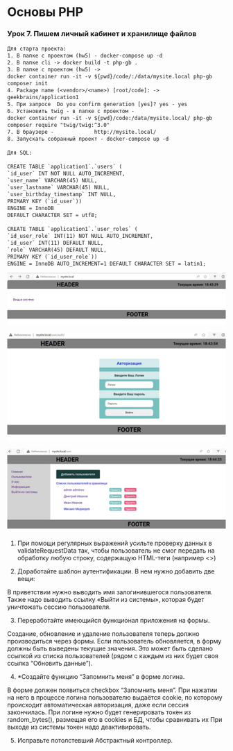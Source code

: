 # Основы PHP

### Урок 7. Пишем личный кабинет и хранилище файлов

    Для старта проекта:
    1. В папке с проектом (hw5) - docker-compose up -d
    2. В папке cli -> docker build -t php-gb .
    3. В папке с проектом (hw5) -> 
    docker container run -it -v ${pwd}/code/:/data/mysite.local php-gb composer init
    4. Package name (<vendor>/<name>) [root/code]: -> geekbrains/application1
    5. При запросе 	Do you confirm generation [yes]? yes - yes
    6. Установить twig - в папке с проектом - 
    docker container run -it -v ${pwd}/code:/data/mysite.local/ php-gb composer require "twig/twig:^3.0"
    7. В браузере - 			http://mysite.local/
    8. Запускать собранный проект - docker-compose up -d

    Для SQL:

    CREATE TABLE `application1`.`users` (
    `id_user` INT NOT NULL AUTO_INCREMENT,
    `user_name` VARCHAR(45) NULL,
    `user_lastname` VARCHAR(45) NULL,
    `user_birthday_timestamp` INT NULL,
    PRIMARY KEY (`id_user`))
    ENGINE = InnoDB
    DEFAULT CHARACTER SET = utf8;

    CREATE TABLE `application1`.`user_roles` (
    `id_user_role` INT(11) NOT NULL AUTO_INCREMENT,
    `id_user` INT(11) DEFAULT NULL,
    `role` VARCHAR(45) DEFAULT NULL,
    PRIMARY KEY (`id_user_role`))
    ENGINE = InnoDB AUTO_INCREMENT=1 DEFAULT CHARACTER SET = latin1;

![img1](./img/1.JPG)

![img1](./img/2.JPG)

![img1](./img/3.JPG)

1. При помощи регулярных выражений усильте проверку данных в validateRequestData так, чтобы пользователь не смог передать на обработку любую строку, содержащую HTML-теги (например <>)

2. Доработайте шаблон аутентификации. В нем нужно добавить две вещи:

В приветствии нужно выводить имя залогинившегося пользователя.
Также надо выводить ссылку «Выйти из системы», которая будет уничтожать сессию пользователя.

3. Переработайте имеющийся функционал приложения на формы.

Создание, обновление и удаление пользователя теперь должно производиться через формы.
Если пользователь обновляется, в форму должны быть выведены текущие значения. Это может быть сделано ссылкой из списка пользователей (рядом с каждым из них будет своя ссылка “Обновить данные”).

4. *Создайте функцию “Запомнить меня” в форме логина.

В форме должен появиться checkbox “Запомнить меня”.
При нажатии на него в процессе логина пользователю выдаётся cookie, по которому происходит автоматическая авторизация, даже если сессия закончилась.
При логине нужно будет генерировать токен из random_bytes(), размещая его в cookies и БД, чтобы сравнивать их
При выходе из системы токен надо деактивировать.

5. Исправьте потолстевший Абстрактный контроллер.

